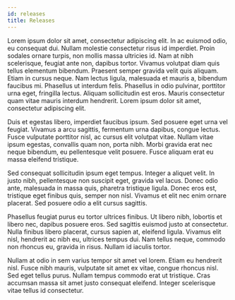 ```yaml
---
id: releases
title: Releases
---
```


Lorem ipsum dolor sit amet, consectetur adipiscing elit. In ac euismod odio, eu consequat dui. Nullam molestie consectetur risus id imperdiet. Proin sodales ornare turpis, non mollis massa ultricies id. Nam at nibh scelerisque, feugiat ante non, dapibus tortor. Vivamus volutpat diam quis tellus elementum bibendum. Praesent semper gravida velit quis aliquam. Etiam in cursus neque. Nam lectus ligula, malesuada et mauris a, bibendum faucibus mi. Phasellus ut interdum felis. Phasellus in odio pulvinar, porttitor urna eget, fringilla lectus. Aliquam sollicitudin est eros. Mauris consectetur quam vitae mauris interdum hendrerit. Lorem ipsum dolor sit amet, consectetur adipiscing elit.

Duis et egestas libero, imperdiet faucibus ipsum. Sed posuere eget urna vel feugiat. Vivamus a arcu sagittis, fermentum urna dapibus, congue lectus. Fusce vulputate porttitor nisl, ac cursus elit volutpat vitae. Nullam vitae ipsum egestas, convallis quam non, porta nibh. Morbi gravida erat nec neque bibendum, eu pellentesque velit posuere. Fusce aliquam erat eu massa eleifend tristique.

Sed consequat sollicitudin ipsum eget tempus. Integer a aliquet velit. In justo nibh, pellentesque non suscipit eget, gravida vel lacus. Donec odio ante, malesuada in massa quis, pharetra tristique ligula. Donec eros est, tristique eget finibus quis, semper non nisl. Vivamus et elit nec enim ornare placerat. Sed posuere odio a elit cursus sagittis.

Phasellus feugiat purus eu tortor ultrices finibus. Ut libero nibh, lobortis et libero nec, dapibus posuere eros. Sed sagittis euismod justo at consectetur. Nulla finibus libero placerat, cursus sapien at, eleifend ligula. Vivamus elit nisl, hendrerit ac nibh eu, ultrices tempus dui. Nam tellus neque, commodo non rhoncus eu, gravida in risus. Nullam id iaculis tortor.

Nullam at odio in sem varius tempor sit amet vel lorem. Etiam eu hendrerit nisl. Fusce nibh mauris, vulputate sit amet ex vitae, congue rhoncus nisl. Sed eget tellus purus. Nullam tempus commodo erat ut tristique. Cras accumsan massa sit amet justo consequat eleifend. Integer scelerisque vitae tellus id consectetur.
